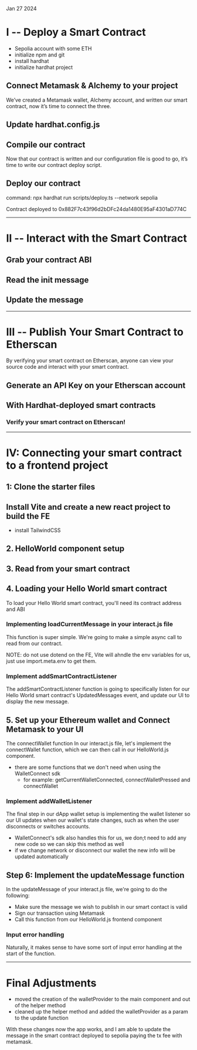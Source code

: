 Jan 27 2024

# I -- Deploy a Smart Contract

- Sepolia account with some ETH
- initialize npm and git
- install hardhat
- initialize hardhat project



## Connect Metamask & Alchemy to your project

We’ve created a Metamask wallet, Alchemy account, and written our smart contract, now it’s time to connect the three.

## Update hardhat.config.js

## Compile our contract

Now that our contract is written and our configuration file is good to go, it’s time to write our contract deploy script.

## Deploy our contract

command: npx hardhat run scripts/deploy.ts --network sepolia

Contract deployed to 0x882F7c43f96d2bDFc24da1480E95aF4301aD774C

------------------------------------------------------------------------------------------------------------------------

# II -- Interact with the Smart Contract

## Grab your contract ABI

## Read the init message

## Update the message

---------------------------------------------------------------------------------------------------------------------------

# III -- Publish  Your Smart Contract to Etherscan

By verifying your smart contract on Etherscan, anyone can view your source code and interact with your smart contract.

## Generate an API Key on your Etherscan account

## With Hardhat-deployed smart contracts

### Verify your smart contract on Etherscan!

----------------------------------------------------------------------------------------------------------------------------

# IV: Connecting your smart contract to a frontend project

## 1: Clone the starter files

## Install Vite and create a new react project to build the FE

- install TailwindCSS

## 2. HelloWorld component setup

## 3. Read from your smart contract

## 4. Loading your Hello World smart contract

To load your Hello World smart contract, you'll need its contract address and ABI

### Implementing loadCurrentMessage in your interact.js file

This function is super simple. We're going to make a simple async call to read from our contract. 

NOTE: do not use dotend on the FE, Vite will ahndle the env variables for us, just use import.meta.env to get them.

### Implement addSmartContractListener

The addSmartContractListener function is going to specifically listen for our Hello World smart contract's UpdatedMessages event, and update our UI to display the new message.

## 5. Set up your Ethereum wallet and Connect Metamask to your UI

The connectWallet function
In our interact.js file, let's implement the connectWallet function, which we can then call in our HelloWorld.js component.

- there are some functions that we don't need when using the WalletConnect sdk
  - for example: getCurrentWalletConnected, connectWalletPressed and connectWallet

### Implement addWalletListener

The final step in our dApp wallet setup is implementing the wallet listener so our UI updates when our wallet's state changes, such as when the user disconnects or switches accounts.

- WalletConnect's sdk also handles this for us, we don;t need to add any new code so we can skip this method as well
- if we change network or disconnect our wallet the new info will be updated automatically

## Step 6: Implement the updateMessage function

In the updateMessage of your interact.js file, we're going to do the following:

  - Make sure the message we wish to publish in our smart contact is valid
  - Sign our transaction using Metamask
  - Call this function from our HelloWorld.js frontend component

### Input error handling

Naturally, it makes sense to have some sort of input error handling at the start of the function.

-------------------------------------------------------------------------------------------------

# Final Adjustments

- moved the creation of the walletProvider to the main component and out of the helper method
- cleaned up the helper method and added the walletProvider as a param to the update function

With these changes now the app works, and I am able to update the message in the smart contract deployed to sepolia paying the tx fee with metamask.
